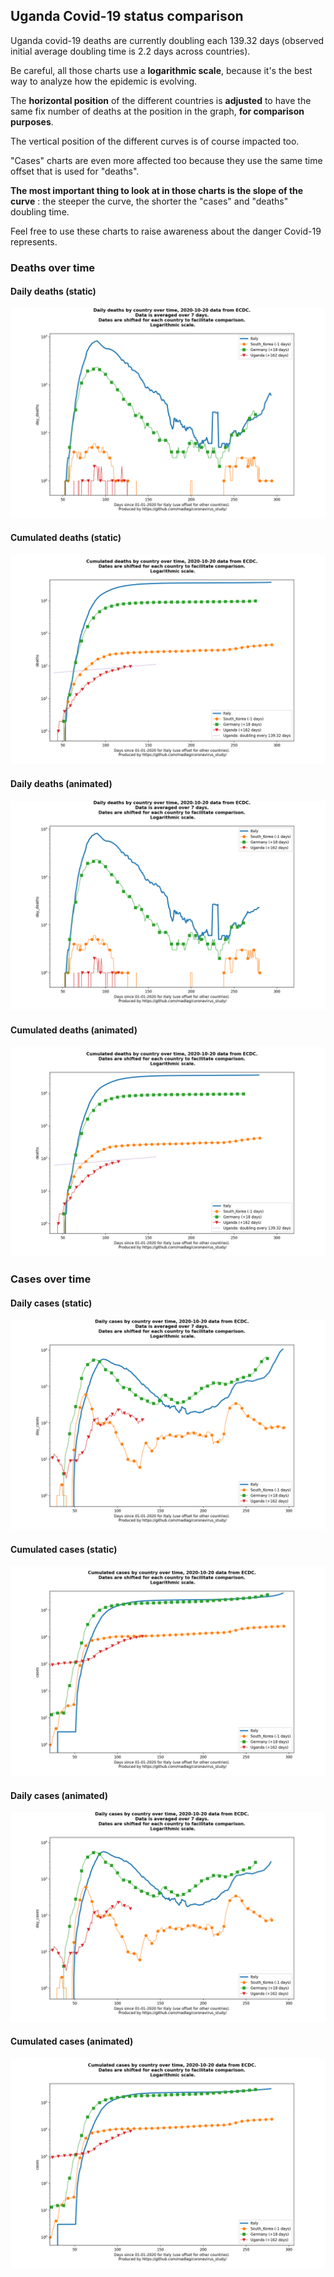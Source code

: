 ## Uganda Covid-19 status comparison 

Uganda covid-19 deaths are currently doubling each 139.32 days (observed initial average doubling time is 2.2 days across countries).



Be careful, all those charts use a **logarithmic scale**, because it's the best way to analyze how the epidemic is evolving.
 
The **horizontal position** of the different countries is **adjusted** to have the same fix number of deaths at the position in the graph, **for comparison purposes**.

The vertical position of the different curves is of course impacted too.

"Cases" charts are even more affected too because they use the same time offset that is used for "deaths".

**The most important thing to look at in those charts is the slope of the curve** : the steeper the curve, the shorter the "cases" and "deaths" doubling time.

Feel free to use these charts to raise awareness about the danger Covid-19 represents. 


 
### Deaths over time
 
#### Daily deaths (static)
![Uganda covid-19 daily deaths static chart](https://raw.githubusercontent.com/madlag/coronavirus_study/master/notebooks/graphs/2020-10-20/countries/Uganda/2020-10-20_Uganda_day_deaths.png "Uganda covid-19 day_deaths static chart")   
 
#### Cumulated deaths (static)
![Uganda covid-19 cumulated deaths static chart](https://raw.githubusercontent.com/madlag/coronavirus_study/master/notebooks/graphs/2020-10-20/countries/Uganda/2020-10-20_Uganda_deaths.png "Uganda covid-19 deaths static chart")   
 
#### Daily deaths (animated)
![Uganda covid-19 daily deaths animated chart](https://raw.githubusercontent.com/madlag/coronavirus_study/master/notebooks/graphs/2020-10-20/countries/Uganda/2020-10-20_Uganda_day_deaths.gif "Uganda covid-19 day_deaths animated chart")   
 
#### Cumulated deaths (animated)
![Uganda covid-19 cumulated deaths animated chart](https://raw.githubusercontent.com/madlag/coronavirus_study/master/notebooks/graphs/2020-10-20/countries/Uganda/2020-10-20_Uganda_deaths.gif "Uganda covid-19 deaths animated chart")   

 
### Cases over time
 
#### Daily cases (static)
![Uganda covid-19 daily cases static chart](https://raw.githubusercontent.com/madlag/coronavirus_study/master/notebooks/graphs/2020-10-20/countries/Uganda/2020-10-20_Uganda_day_cases.png "Uganda covid-19 day_cases static chart")   
 
#### Cumulated cases (static)
![Uganda covid-19 cumulated cases static chart](https://raw.githubusercontent.com/madlag/coronavirus_study/master/notebooks/graphs/2020-10-20/countries/Uganda/2020-10-20_Uganda_cases.png "Uganda covid-19 cases static chart")   
 
#### Daily cases (animated)
![Uganda covid-19 daily cases animated chart](https://raw.githubusercontent.com/madlag/coronavirus_study/master/notebooks/graphs/2020-10-20/countries/Uganda/2020-10-20_Uganda_day_cases.gif "Uganda covid-19 day_cases animated chart")   
 
#### Cumulated cases (animated)
![Uganda covid-19 cumulated cases animated chart](https://raw.githubusercontent.com/madlag/coronavirus_study/master/notebooks/graphs/2020-10-20/countries/Uganda/2020-10-20_Uganda_cases.gif "Uganda covid-19 cases animated chart")   

